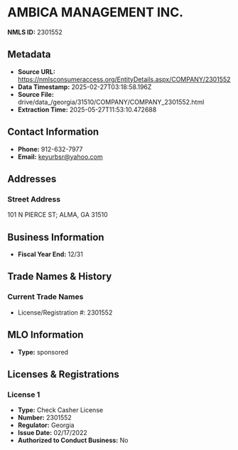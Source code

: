 # AMBICA MANAGEMENT INC.

**NMLS ID:** 2301552

## Metadata
- **Source URL:** https://nmlsconsumeraccess.org/EntityDetails.aspx/COMPANY/2301552
- **Data Timestamp:** 2025-02-27T03:18:58.196Z
- **Source File:** drive/data_/georgia/31510/COMPANY/COMPANY_2301552.html
- **Extraction Time:** 2025-05-27T11:53:10.472688

## Contact Information
- **Phone:** 912-632-7977
- **Email:** keyurbsr@yahoo.com

## Addresses
### Street Address
101 N PIERCE ST; ALMA, GA 31510

## Business Information
- **Fiscal Year End:** 12/31

## Trade Names & History
### Current Trade Names
- License/Registration #: 2301552

## MLO Information
- **Type:** sponsored

## Licenses & Registrations

### License 1
- **Type:** Check Casher License
- **Number:** 2301552
- **Regulator:** Georgia
- **Issue Date:** 02/17/2022
- **Authorized to Conduct Business:** No
